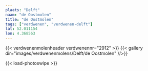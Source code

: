 ```yaml
---
plaats: "Delft"
naam: "de Oostmolen"
title: "de Oostmolen"
tags: ["verdwenen", "verdwenen-delft"]
lat: 52.011154
lon: 4.368563
---
```

{{< verdwenenmolenheader verdwenennr="2912" >}}
{{< gallery dir="images/verdwenenmolens/Delft/de Oostmolen" //>}}

{{< load-photoswipe >}}